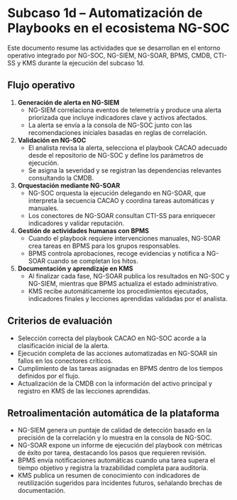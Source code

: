 # Subcaso 1d – Automatización de Playbooks en el ecosistema NG-SOC

Este documento resume las actividades que se desarrollan en el entorno operativo integrado por NG-SOC, NG-SIEM, NG-SOAR, BPMS, CMDB, CTI-SS y KMS durante la ejecución del subcaso 1d.

## Flujo operativo
1. **Generación de alerta en NG-SIEM**
   - NG-SIEM correlaciona eventos de telemetría y produce una alerta priorizada que incluye indicadores clave y activos afectados.
   - La alerta se envía a la consola de NG-SOC junto con las recomendaciones iniciales basadas en reglas de correlación.
2. **Validación en NG-SOC**
   - El analista revisa la alerta, selecciona el playbook CACAO adecuado desde el repositorio de NG-SOC y define los parámetros de ejecución.
   - Se asigna la severidad y se registran las dependencias relevantes consultando la CMDB.
3. **Orquestación mediante NG-SOAR**
   - NG-SOC orquesta la ejecución delegando en NG-SOAR, que interpreta la secuencia CACAO y coordina tareas automáticas y manuales.
   - Los conectores de NG-SOAR consultan CTI-SS para enriquecer indicadores y validar reputación.
4. **Gestión de actividades humanas con BPMS**
   - Cuando el playbook requiere intervenciones manuales, NG-SOAR crea tareas en BPMS para los grupos responsables.
   - BPMS controla aprobaciones, recoge evidencias y notifica a NG-SOAR cuando se completan los hitos.
5. **Documentación y aprendizaje en KMS**
   - Al finalizar cada fase, NG-SOAR publica los resultados en NG-SOC y NG-SIEM, mientras que BPMS actualiza el estado administrativo.
   - KMS recibe automáticamente los procedimientos ejecutados, indicadores finales y lecciones aprendidas validadas por el analista.

## Criterios de evaluación
- Selección correcta del playbook CACAO en NG-SOC acorde a la clasificación inicial de la alerta.
- Ejecución completa de las acciones automatizadas en NG-SOAR sin fallos en los conectores críticos.
- Cumplimiento de las tareas asignadas en BPMS dentro de los tiempos definidos por el flujo.
- Actualización de la CMDB con la información del activo principal y registro en KMS de las lecciones aprendidas.

## Retroalimentación automática de la plataforma
- NG-SIEM genera un puntaje de calidad de detección basado en la precisión de la correlación y lo muestra en la consola de NG-SOC.
- NG-SOAR expone un informe de ejecución del playbook con métricas de éxito por tarea, destacando los pasos que requieren revisión.
- BPMS envía notificaciones automáticas cuando una tarea supera el tiempo objetivo y registra la trazabilidad completa para auditoría.
- KMS publica un resumen de conocimiento con indicadores de reutilización sugeridos para incidentes futuros, señalando brechas de documentación.
